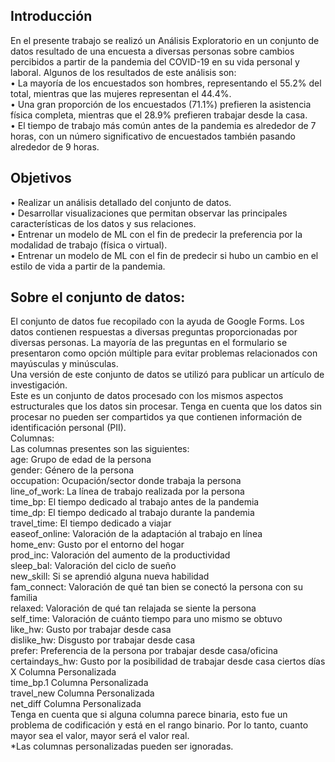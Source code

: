 <h2>Introducción</h2>
En el presente trabajo se realizó un Análisis Exploratorio en un conjunto de datos resultado de una encuesta a diversas personas sobre cambios percibidos a partir de la pandemia del COVID-19 en su vida personal y laboral. 
Algunos de los resultados de este análisis son:<br>
•	La mayoría de los encuestados son hombres, representando el 55.2% del total, mientras que las mujeres representan el 44.4%.<br>
•	Una gran proporción de los encuestados (71.1%) prefieren la asistencia física completa, mientras que el 28.9% prefieren trabajar desde la casa.<br>
•	El tiempo de trabajo más común antes de la pandemia es alrededor de 7 horas, con un número significativo de encuestados también pasando alrededor de 9 horas.<br>
<h2>Objetivos</h2>
• Realizar un análisis detallado del conjunto de datos.<br>
• Desarrollar visualizaciones  que permitan observar las principales características de los datos y sus relaciones.<br>
• Entrenar un modelo de ML con el fin de predecir la preferencia por la modalidad de trabajo (física o virtual).<br>
• Entrenar un modelo de ML con el fin de predecir si hubo un cambio en el estilo de vida a partir de la pandemia.<br>
<h2>Sobre el conjunto de datos: </h2>
El conjunto de datos fue recopilado con la ayuda de Google Forms. Los datos contienen respuestas a diversas preguntas proporcionadas por diversas personas. La mayoría de las preguntas en el formulario se presentaron como opción múltiple para evitar problemas relacionados con mayúsculas y minúsculas.<br>
Una versión de este conjunto de datos se utilizó para publicar un artículo de investigación.<br>
Este es un conjunto de datos procesado con los mismos aspectos estructurales que los datos sin procesar. Tenga en cuenta que los datos sin procesar no pueden ser compartidos ya que contienen información de identificación personal (PII).<br>
Columnas:<br>
Las columnas presentes son las siguientes:<br>
age: Grupo de edad de la persona<br>
gender: Género de la persona<br>
occupation: Ocupación/sector donde trabaja la persona<br>
line_of_work: La línea de trabajo realizada por la persona<br>
time_bp: El tiempo dedicado al trabajo antes de la pandemia<br>
time_dp: El tiempo dedicado al trabajo durante la pandemia<br>
travel_time: El tiempo dedicado a viajar<br>
easeof_online: Valoración de la adaptación al trabajo en línea<br>
home_env: Gusto por el entorno del hogar<br>
prod_inc: Valoración del aumento de la productividad<br>
sleep_bal: Valoración del ciclo de sueño<br>
new_skill: Si se aprendió alguna nueva habilidad<br>
fam_connect: Valoración de qué tan bien se conectó la persona con su familia<br>
relaxed: Valoración de qué tan relajada se siente la persona<br>
self_time: Valoración de cuánto tiempo para uno mismo se obtuvo<br>
like_hw: Gusto por trabajar desde casa<br>
dislike_hw: Disgusto por trabajar desde casa<br>
prefer: Preferencia de la persona por trabajar desde casa/oficina<br>
certaindays_hw: Gusto por la posibilidad de trabajar desde casa ciertos días<br>
X Columna Personalizada<br>
time_bp.1 Columna Personalizada<br>
travel_new Columna Personalizada<br>
net_diff Columna Personalizada<br>
Tenga en cuenta que si alguna columna parece binaria, esto fue un problema de codificación y está en el rango binario. Por lo tanto, cuanto mayor sea el valor, mayor será el valor real.<br>
*Las columnas personalizadas pueden ser ignoradas.
